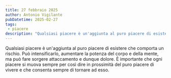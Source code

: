 ```yaml
---
title: 27 febbraio 2025
author: Antonio Vigilante
pubDatetime: 2025-02-27
tags:
 - piacere
description: "Qualsiasi piacere è un'aggiunta al puro piacere di esistere che comporta un rischio..."
---
```


Qualsiasi piacere è un'aggiunta al puro piacere di esistere che comporta un rischio. Può intensificarlo, aumentare la potenza del corpo e della mente, ma può fare sorgere attaccamento e dunque dolore. È importante che ogni piacere si muova sempre per così dire in prossimità del puro piacere di vivere e che consenta sempre di tornare ad esso.
